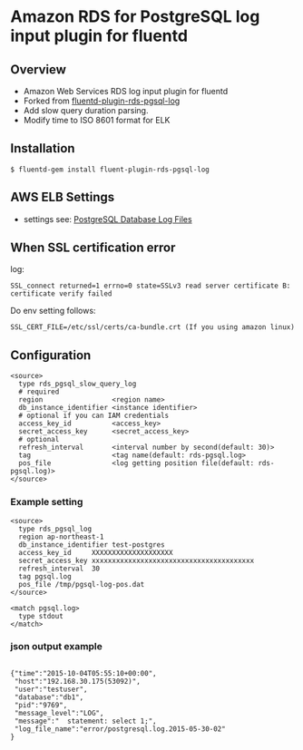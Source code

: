 # Amazon RDS for PostgreSQL log input plugin for fluentd

## Overview
- Amazon Web Services RDS log input plugin for fluentd
- Forked from [fluentd-plugin-rds-pgsql-log](https://github.com/shinsaka/fluent-plugin-rds-pgsql-log)
- Add slow query duration parsing.
- Modify time to ISO 8601 format for ELK

## Installation

    $ fluentd-gem install fluent-plugin-rds-pgsql-log

## AWS ELB Settings
- settings see: [PostgreSQL Database Log Files](http://docs.aws.amazon.com/AmazonRDS/latest/UserGuide/USER_LogAccess.Concepts.PostgreSQL.html)

## When SSL certification error
log:
```
SSL_connect returned=1 errno=0 state=SSLv3 read server certificate B: certificate verify failed
```
Do env setting follows:
```
SSL_CERT_FILE=/etc/ssl/certs/ca-bundle.crt (If you using amazon linux)
```

## Configuration

```config
<source>
  type rds_pgsql_slow_query_log
  # required
  region                 <region name>
  db_instance_identifier <instance identifier>
  # optional if you can IAM credentials
  access_key_id          <access_key>
  secret_access_key      <secret_access_key>
  # optional
  refresh_interval       <interval number by second(default: 30)>
  tag                    <tag name(default: rds-pgsql.log>
  pos_file               <log getting position file(default: rds-pgsql.log)>
</source>
```

### Example setting
```config
<source>
  type rds_pgsql_log
  region ap-northeast-1
  db_instance_identifier test-postgres
  access_key_id     XXXXXXXXXXXXXXXXXXXX
  secret_access_key xxxxxxxxxxxxxxxxxxxxxxxxxxxxxxxxxxxxxxxx
  refresh_interval  30
  tag pgsql.log
  pos_file /tmp/pgsql-log-pos.dat
</source>

<match pgsql.log>
  type stdout
</match>
```

### json output example
```

{"time":"2015-10-04T05:55:10+00:00",
 "host":"192.168.30.175(53092)",
 "user":"testuser",
 "database":"db1",
 "pid":"9769",
 "message_level":"LOG",
 "message":"  statement: select 1;",
 "log_file_name":"error/postgresql.log.2015-05-30-02"
}
```

